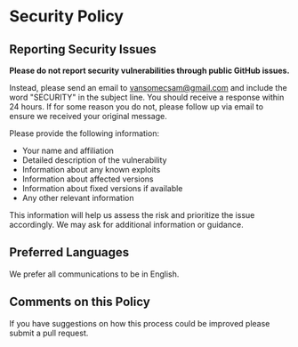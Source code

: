 # Security Policy

## Reporting Security Issues

**Please do not report security vulnerabilities through public GitHub issues.**

Instead, please send an email to [vansomecsam@gmail.com](mailto:vansomecsam@gmail.com) and include the word "SECURITY" in the subject line. You should receive a response within 24 hours. If for some reason you do not, please follow up via email to ensure we received your original message.

Please provide the following information:

- Your name and affiliation
- Detailed description of the vulnerability
- Information about any known exploits
- Information about affected versions
- Information about fixed versions if available
- Any other relevant information

This information will help us assess the risk and prioritize the issue accordingly. We may ask for additional information or guidance.

## Preferred Languages

We prefer all communications to be in English.

## Comments on this Policy

If you have suggestions on how this process could be improved please submit a pull request.
